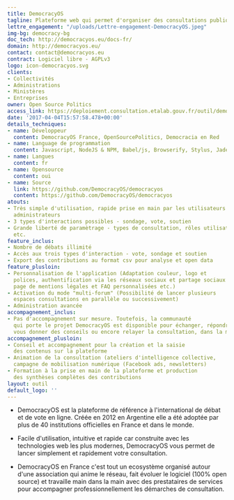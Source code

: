```yaml
---
title: DemocracyOS
tagline: Plateforme web qui permet d'organiser des consultations publiques
lettre_engagement: "/uploads/Lettre-engagement-DemocracyOS.jpeg"
img-bg: democracy-bg
doc_tech: http://democracyos.eu/docs-fr/
domain: http://democracyos.eu/
contact: contact@democracyos.eu
contract: Logiciel libre - AGPLv3
logo: icon-democracyos.svg
clients:
- Collectivités
- Administrations
- Ministères
- Entreprises
owner: Open Source Politics
access_link: https://deploiement.consultation.etalab.gouv.fr/outil/democracyos
date: '2017-04-04T15:57:58.478+00:00'
details_techniques:
- name: Développeur
  content: DemocracyOS France, OpenSourcePolitics, Democracia en Red
- name: Language de programmation
  content: Javascript, NodeJS & NPM, Babel/js, Browserify, Stylus, Jade, MongoDB, Mongoose
- name: Langues
  content: fr
- name: Opensource
  content: oui
- name: Source
  link: https://github.com/DemocracyOS/democracyos
  content: https://github.com/DemocracyOS/democracyos
atouts:
- Très simple d'utilisation, rapide prise en main par les utilisateurs et les
  administrateurs
- 3 types d'interactions possibles - sondage, vote, soutien
- Grande liberté de paramètrage - types de consultation, rôles utilisateurs
  etc.
feature_inclus:
- Nombre de débats illimité
- Accès aux trois types d'interaction - vote, sondage et soutien
- Export des contributions au format csv pour analyse et open data
feature_plusloin:
- Personnalisation de l'application (Adaptation couleur, logo et
  polices, authentification via les réseaux sociaux et partage sociaux personnalisé,
  page de mentions légales et FAQ personnalisées etc.)
- Activation du mode "multi-forum" (Possibilité de lancer plusieurs
  espaces consultations en parallèle ou successivement)
- Administration avancée
accompagnement_inclus:
- Pas d'accompagnement sur mesure. Toutefois, la communauté
  qui porte le projet DemocracyOS est disponible pour échanger, répondre à vos questions,
  vous donner des conseils ou encore relayer la consultation, dans la mesure du possible.
accompagnement_plusloin:
- Conseil et accompagnement pour la création et la saisie
  des contenus sur la plateforme
- Animation de la consultation (ateliers d'intelligence collective,
  campagne de mobilisation numérique (Facebook ads, newsletters)
- Formation à la prise en main de la plateforme et production
  des synthèses complètes des contributions
layout: outil
default_logo: ''
---
```

* DemocracyOS est la plateforme de référence à l'international de débat et de vote en ligne. Créée en 2012 en Argentine elle a été adoptée par plus de 40 institutions officielles en France et dans le monde.

* Facile d'utilisation, intuitive et rapide car construite avec les technologies web les plus modernes, DemocracyOS vous permet de lancer simplement et rapidement votre consultation.

* DemocracyOS en France c'est tout un ecosystème organisé autour d'une association qui anime le réseau, fait évoluer le logiciel (100% open source) et travaille main dans la main avec des prestataires de services pour accompagner professionnellement les démarches de consultation. 
